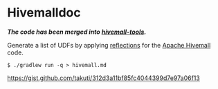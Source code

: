 Hivemalldoc
===

***The code has been merged into [hivemall-tools](https://github.com/apache/incubator-hivemall/pull/148).***

Generate a list of UDFs by applying [reflections](https://github.com/ronmamo/reflections) for the [Apache Hivemall](https://github.com/apache/incubator-hivemall) code.

```
$ ./gradlew run -q > hivemall.md
```

https://gist.github.com/takuti/312d3a11bf85fc4044399d7e97a06f13
